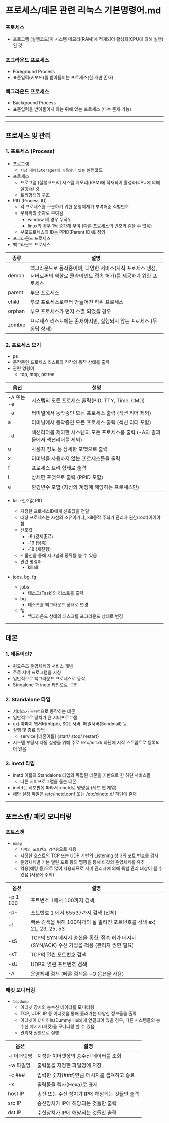 # 프로세스/데몬 관련 리눅스 기본명령어.md

### 프로세스

- 프로그램 (실행코드)이 시스템 메모리(RAM)에 적재되어 활성화(CPU에 의해 실행)된 것

### 포그라운드 프로세스

- Foreground Process
- 표준입력(키보드)를 받아들이는 프로세스(한 개만 존재)

### 백그라운드 프로세스

- Background Process
- 표준입력을 받아들이지 않는 뒤에 있는 포르세스 (다수 존재 가능)

---

---

## 프로세스 및 관리

### 1. 프로세스 (Process)

- 프로그램
  - `저장 매체(Storage)에 기록되어 있는` 실행코드
- 프로세스
  - 프로그램 (실행코드)이 시스템 메모리(RAM)에 적재되어 활성화(CPU에 의해 실행)된 것
  - 트리형태의 구조
- PID (Process ID)
  - 각 프로세스를 구분하기 위한 운영체제가 부여해준 식별번호
  - 무작위의 숫자로 부여됨
    - window 의 경우 무작위
    - linux의 경우 1씩 증가해 부여 (다른 프로세스의 번호와 같을 수 없음)
  - 부모프로세스의 ID는 PPID(Parent ID)로 정의
- 포그라운드 프로세스
- 백그라운드 프로세스

| 종류   | 설명                                                                                                                        |
| ------ | --------------------------------------------------------------------------------------------------------------------------- |
| demon  | 백그라운드로 동작중이며, 다양한 서비스(자식 프로세스 생성, 서버로써의 역할로 클라이언트 접속 허가)를 제공하기 위한 프로세스 |
| parent | 부모 프로세스                                                                                                               |
| child  | 부모 프로세스로부터 만들어진 하위 프로세스                                                                                  |
| orphan | 부모 프로세스가 먼저 소멸 되었을 경우                                                                                       |
| zombie | 프로세스 리스트에는 존재하지만, 실행되지 않는 프로세스 (무응답 상태)                                                        |

### 2. 프로세스 보기

- ps
- 동작중인 프로세스 리스트와 각각의 동작 상태를 출력
- 관련 명령어
  - top, htop, pstree

| 옵션       | 설명                                                                              |
| ---------- | --------------------------------------------------------------------------------- |
| -A 또는 -e | 시스템의 모든 프로세스 출력(PID, TTY, Time, CMD)                                  |
| -a         | 터미널에서 동작중인 모든 프로세스 출력 (섹션 리더 제외)                           |
| a          | 터미널에서 동작중인 모든 프로세스 출력 (섹션 리더 포함)                           |
| -d         | 섹션리더를 제외한 시스템의 모든 프로세스를 출력 (-A의 결과물에서 섹션리더를 제외) |
| u          | 사용자 정보 등 상세한 포맷으로 출력                                               |
| x          | 터미널을 사용하지 않는 프로세스들을 출력                                          |
| f          | 프로세스 트리 형태로 출력                                                         |
| l          | 상세한 포맷으로 출력 (PPID 포함)                                                  |
| e          | 환경변수 포함 (자신의 계정에 해당하는 프로세스만)                                 |

- kill -신호값 PID

  - 지정한 프로세스ID에게 신호값을 전달
  - 대상 프로세스는 자신의 소유이거나, kill동작 주최가 관리자 권한(root)이어야 함
  - 신호값
    - -9 (강제종료)
    - -19 (멈춤)
    - -18 (재진행)
  - -l 옵션을 통해 시그널의 종류를 볼 수 있음
  - 관련 명령어
    - killall

- jobs, bg, fg
  - jobs
    - 태스크(Task)의 리스트를 출력
  - bg
    - 태스크를 백그라운드 상태로 변경
  - fg
    - 백그라운드 상태의 태스크를 포그라운드 상태로 변경

---

## 데몬

### 1. 데몬이란?

- 윈도우즈 운영체제의 서비스 개념
- 주로 서버 프로그램을 지칭
- 일반적으로 백그라운드 프로세스로 동작
- Stndalone 과 inetd 타입으로 구분

### 2. Standalone 타입

- 서비스가 `독자적`으로 동작하는 데몬
- 일반적으로 덩치가 큰 서버프로그램
- ex) 아파치 웹서버(httpd), SQL 서버, 메일서버(Sendmail) 등
- 실행 및 종료 방법
  - service [데몬이름] {start/ stop/ restart}
- 시스템 부팅시 자동 실행을 위해 주로 /etc/init.d/ 하단에 시작 스트립트로 등록되어 있음

### 3. inetd 타입

- inetd 이름의 Standalone 타입의 독립된 데몬을 기반으로 한 하단 서비스들
  - 다른 서버프로그램을 돕는 데몬
- inetd는 베포판에 따라서 xinetd로 명명됨 (레드 햇 계열)
- 해당 설정 파일은 /etc/inetd.conf 또는 /etc/xinetd.d/ 하단에 존재

---

## 포트스캔/ 패킷 모니터링

### 포트스캔

- `nmap`
  - `서버의 포트번호 검색용`으로 사용
  - 지정한 호스트의 TCP 또는 UDP 기반의 Listening 상태의 포트 번호를 검사
  - 운영체제별 기본 열린 포트 등의 맵핑을 통해 타깃의 운영체제를 유추
  - 악용(해킹 등)으로 많이 사용되므로 서버 관리자에 의해 특별 관리 대상이 될 수 있음 (사용에 주의)

| 옵션     | 설명                                                                                         |
| -------- | -------------------------------------------------------------------------------------------- |
| -p 1-100 | 포트번호 1에서 100까지 검색                                                                  |
| -p-      | 포트번호 1 에서 65537까지 검색 (전체)                                                        |
| -f       | 빠른 검색을 위해 100여개의 잘 알려진 포트번호를 검색 ex) 21, 23, 25, 53                      |
| -sS      | TCP의 SYN 메시지 송신을 통한, 접속 허가 메시지 (SYN/ACK) 수신 기법을 적용 (관리자 권한 필요) |
| -sT      | TCP의 열린 포트번호 검색                                                                     |
| -sU      | UDP의 열린 포트번호 검색                                                                     |
| -A       | 운영체제 검색 (빠른 검색은 -O 옵션을 사용)                                                   |

### 패킷 모니터링

- `tcpdump`
  - 이더넷 장치의 송수신 데이터를 모니터링
  - TCP, UDP, IP 등 이더뎃을 통해 흘러가는 다양한 정보들을 출력
  - 이더넷이 더미허브(Dummy Hub)에 연결되어 있을 경우, 다른 시스템들의 송수신 메시지(패킷)을 모니터링 할 수 있음
  - 관리자 권한으로 실행

| 옵션        | 설명                                            |
| ----------- | ----------------------------------------------- |
| -i 이더넷명 | 지정한 이더넷상의 송수신 데이터를 조회          |
| -w 파일명   | 출력물을 지정한 파일명에 저장                   |
| -c ###      | 입력한 숫자(###)만큼 메시지를 캡쳐하고 종료     |
| -x          | 출력물을 헥사(Hexa)로 표시                      |
| host IP     | 송신 또는 수신 장치가 IP에 해당되는 것들만 출력 |
| src IP      | 송신장치가 IP에 해당되는 것들만 출력            |
| dst IP      | 수신장치가 IP에 해당되는 것들만 출력            |
